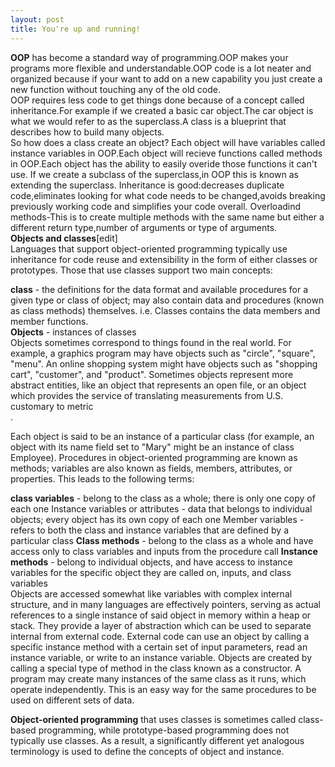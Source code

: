 ```yaml
---
layout: post
title: You're up and running!
---
```


**OOP** has become a standard way of programming.OOP makes your programs more flexible and understandable.OOP code is a lot neater and organized because if your want to add on a new capability you just create a new function without touching any of the old code.<br />
OOP requires less code to get things done because of a concept called inheritance.For example if we created a basic car object.The car object is what we would refer to as the superclass.A class is a blueprint that describes how to build many objects.<br />
So how does a class create an object? Each object will have variables called instance variables in OOP.Each object will recieve functions called methods in OOP.Each object has the ability to easily overide those functions it can't use.
If we create a subclass of the superclass,in OOP this is known as extending the superclass.
Inheritance is good:decreases duplicate code,eliminates looking for what code needs to be changed,avoids breaking previously working code and simplifies your code  overall.
Overloadind methods-This is to create multiple methods with the same name but either a different return type,number of arguments or type of arguments.<br />
**Objects and classes**[edit]<br />
Languages that support object-oriented programming typically use inheritance for code reuse and extensibility in the form of either classes or prototypes. Those that use classes support two main concepts:

**class** - the definitions for the data format and available procedures for a given type or class of object; may also contain data and procedures (known as class methods) themselves. i.e. Classes contains the data members and member functions.<br />
**Objects** - instances of classes<br />
Objects sometimes correspond to things found in the real world. For example, a graphics program may have objects such as "circle", "square", "menu". An online shopping system might have objects such as "shopping cart", "customer", and "product". Sometimes objects represent more abstract entities, like an object that represents an open file, or an object which provides the service of translating measurements from U.S. customary to metric<br />.

Each object is said to be an instance of a particular class (for example, an object with its name field set to "Mary" might be an instance of class Employee). Procedures in object-oriented programming are known as methods; variables are also known as fields, members, attributes, or properties. This leads to the following terms:

**class variables** - belong to the class as a whole; there is only one copy of each one
Instance variables or attributes - data that belongs to individual objects; every object has its own copy of each one
Member variables - refers to both the class and instance variables that are defined by a particular class
**Class methods** - belong to the class as a whole and have access only to class variables and inputs from the procedure call
**Instance methods** - belong to individual objects, and have access to instance variables for the specific object they are called on, inputs, and class variables<br />
Objects are accessed somewhat like variables with complex internal structure, and in many languages are effectively pointers, serving as actual references to a single instance of said object in memory within a heap or stack. They provide a layer of abstraction which can be used to separate internal from external code. External code can use an object by calling a specific instance method with a certain set of input parameters, read an instance variable, or write to an instance variable. Objects are created by calling a special type of method in the class known as a constructor. A program may create many instances of the same class as it runs, which operate independently. This is an easy way for the same procedures to be used on different sets of data.<br />

**Object-oriented programming** that uses classes is sometimes called class-based programming, while prototype-based programming does not typically use classes. As a result, a significantly different yet analogous terminology is used to define the concepts of object and instance.



